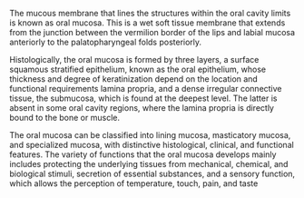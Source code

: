 The mucous membrane that lines the structures within the oral cavity limits is known as oral mucosa. This is a wet soft tissue membrane that extends from the junction between the vermilion border of the lips and labial mucosa anteriorly to the palatopharyngeal folds posteriorly.

Histologically, the oral mucosa is formed by three layers, a surface squamous stratified epithelium, known as the oral epithelium, whose thickness and degree of keratinization depend on the location and functional requirements lamina propria, and a dense irregular connective tissue, the submucosa, which is found at the deepest level. The latter is absent in some oral cavity regions, where the lamina propria is directly bound to the bone or muscle.

The oral mucosa can be classified into lining mucosa, masticatory mucosa, and specialized mucosa, with distinctive histological, clinical, and functional features. The variety of functions that the oral mucosa develops mainly includes protecting the underlying tissues from mechanical, chemical, and biological stimuli, secretion of essential substances, and a sensory function, which allows the perception of temperature, touch, pain, and taste